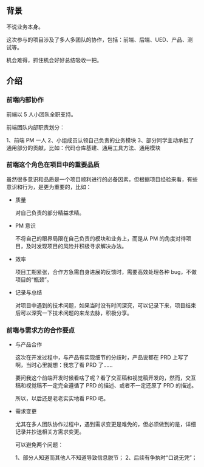 ##   背景

不说业务本身。

这次参与的项目涉及了多人多团队的协作，包括：前端、后端、UED、产品、测试等。

机会难得，抓住机会好好总结吸收一把。

##  介绍

### 前端内部协作

前端以 5 人小团队全职支持。

前端团队内部职责划分：

1、前端 PM 一人
2、小组成员认领自己负责的业务模块
3、部分同学主动承担了通用部分的贡献，比如：代码仓库基建、通用工具方法、通用模块

### 前端这个角色在项目中的重要品质

虽然很多意识和品质是一个项目顺利进行的必备因素，但根据项目经验来看，有些意识和行为，是更为重要的，比如：

+   质量

    对自己负责的部分精益求精。
    
+   PM 意识
    
    不将自己的眼界局限在自己负责的模块和业务上，而是从 PM 的角度对待项目，及时发现项目的风险并积极寻求解决办法。
    
+   效率

    项目工期紧张，合作方急需自身进展的反馈时，需要高效处理各种 bug，不做项目的“瓶颈”。
    
+   记录与总结

    对项目中遇到的技术问题，如果当时没有时间深究，可以记录下来，项目结束后可以深究一下技术问题的来龙去脉，积极分享。
        
### 前端与需求方的合作要点

+   与产品合作
    
    这次在开发过程中，与产品有实现细节的分歧时，产品说都在 PRD 上写了啊，当时心里就想：我忘了看 PRD 了......
    
    要问我这个前端开发时候看啥了呢？看了交互稿和视觉稿开发的，然而，交互稿和视觉稿不一定完全遵循了 PRD 的描述、或者不一定还原了 PRD 的描述。
    
    所以，以后还是老老实实地看 PRD 吧。
    
+   需求变更

    尤其在多人团队协作过程中，遇到需求变更是难免的，但必须做到的是，详细记录并抄送相关方需求变更。
    
    可以避免两个问题：
    
    1、部分人知道而其他人不知道导致信息脱节；
    2、后续有争执时“口说无凭”；
